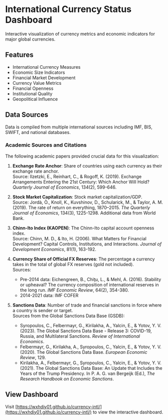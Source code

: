 # International Currency Status Dashboard

Interactive visualization of currency metrics and economic indicators for major global currencies.

## Features

- International Currency Measures
- Economic Size Indicators
- Financial Market Development
- Currency Value Metrics
- Financial Openness
- Institutional Quality
- Geopolitical Influence

## Data Sources

Data is compiled from multiple international sources including IMF, BIS, SWIFT, and national databases.

### Academic Sources and Citations

The following academic papers provided crucial data for this visualization:

1. **Exchange Rate Anchor**: Share of countries using each currency as their exchange rate anchor.  
   Source: Ilzetzki, E., Reinhart, C., & Rogoff, K. (2019). Exchange Arrangements Entering the 21st Century: Which Anchor Will Hold? *Quarterly Journal of Economics*, 134(2), 599-646.

2. **Stock Market Capitalization**: Stock market capitalization/GDP.  
   Source: Jordà, Ò., Knoll, K., Kuvshinov, D., Schularick, M., & Taylor, A. M. (2019). The rate of return on everything, 1870–2015. *The Quarterly Journal of Economics*, 134(3), 1225-1298.
   Additional data from World Bank.

3. **Chinn-Ito Index (KAOPEN)**: The Chinn-Ito capital account openness index.  
   Source: Chinn, M. D., & Ito, H. (2006). What Matters for Financial Development? Capital Controls, Institutions, and Interactions. *Journal of Development Economics*, 81(1), 163-192.

4. **Currency Share of Official FX Reserves**: The percentage a currency takes in the total of global FX reserves (gold not included).  
   Sources: 
   - Pre-2014 data: Eichengreen, B., Chiţu, L., & Mehl, A. (2016). Stability or upheaval? The currency composition of international reserves in the long run. *IMF Economic Review*, 64(2), 354-380.
   - 2014-2021 data: IMF COFER

5. **Sanctions Data**: Number of trade and financial sanctions in force where a country is sender or target.  
   Sources from the Global Sanctions Data Base (GSDB):
   - Syropoulos, C., Felbermayr, G., Kirilakha, A., Yalcin, E., & Yotov, Y. V. (2023). The Global Sanctions Data Base - Release 3: COVID-19, Russia, and Multilateral Sanctions. *Review of International Economics*.
   - Felbermayr, G., Kirilakha, A., Syropoulos, C., Yalcin, E., & Yotov, Y. V. (2020). The Global Sanctions Data Base. *European Economic Review*, 129.
   - Kirilakha, A., Felbermayr, G., Syropoulos, C., Yalcin, E., & Yotov, Y. V. (2021). The Global Sanctions Data Base: An Update that Includes the Years of the Trump Presidency. In P. A. G. van Bergeijk (Ed.), *The Research Handbook on Economic Sanctions*.

## View Dashboard

Visit [https://wxhdiy01.github.io/currency-intl/](https://wxhdiy01.github.io/currency-intl/) to view the interactive dashboard.
